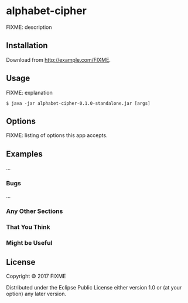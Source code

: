 # alphabet-cipher

FIXME: description

## Installation

Download from http://example.com/FIXME.

## Usage

FIXME: explanation

    $ java -jar alphabet-cipher-0.1.0-standalone.jar [args]

## Options

FIXME: listing of options this app accepts.

## Examples

...

### Bugs

...

### Any Other Sections
### That You Think
### Might be Useful

## License

Copyright © 2017 FIXME

Distributed under the Eclipse Public License either version 1.0 or (at
your option) any later version.
